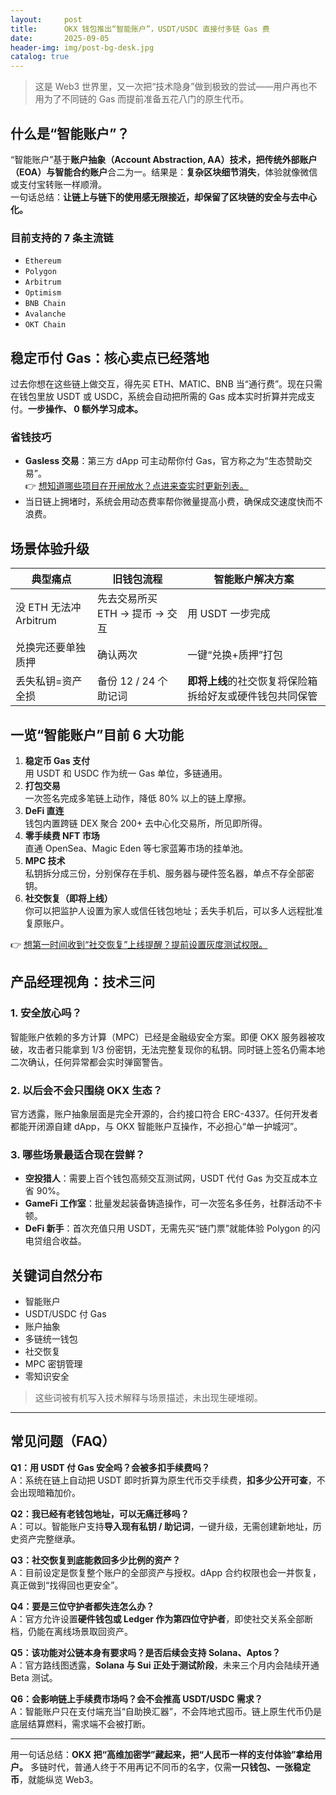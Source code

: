 ```yaml
---
layout:     post
title:      OKX 钱包推出“智能账户”，USDT/USDC 直接付多链 Gas 费
date:       2025-09-05
header-img: img/post-bg-desk.jpg
catalog: true
---
```


> 这是 Web3 世界里，又一次把“技术隐身”做到极致的尝试——用户再也不用为了不同链的 Gas 而提前准备五花八门的原生代币。

## 什么是“智能账户”？

“智能账户”基于**账户抽象（Account Abstraction, AA）**技术，把传统**外部账户（EOA）**与**智能合约账户**合二为一。结果是：**复杂区块细节消失**，体验就像微信或支付宝转账一样顺滑。  
一句话总结：**让链上与链下的使用感无限接近，却保留了区块链的安全与去中心化。**

### 目前支持的 7 条主流链
- `Ethereum`  
- `Polygon`  
- `Arbitrum`  
- `Optimism`  
- `BNB Chain`  
- `Avalanche`  
- `OKT Chain`  

## 稳定币付 Gas：核心卖点已经落地

过去你想在这些链上做交互，得先买 ETH、MATIC、BNB 当“通行费”。现在只需在钱包里放 USDT 或 USDC，系统会自动把所需的 Gas 成本实时折算并完成支付。**一步操作、 0 额外学习成本。**

### 省钱技巧
- **Gasless 交易**：第三方 dApp 可主动帮你付 Gas，官方称之为“生态赞助交易”。  
  👉 [想知道哪些项目在开闸放水？点进来查实时更新列表。](https://okxdog.com/)
- 当日链上拥堵时，系统会用动态费率帮你微量提高小费，确保成交速度快而不浪费。

## 场景体验升级

| 典型痛点 | 旧钱包流程 | 智能账户解决方案 |
|---|---|---|
| 没 ETH 无法冲 Arbitrum | 先去交易所买 ETH → 提币 → 交互 | 用 USDT 一步完成 |
| 兑换完还要单独质押 | 确认两次 | 一键“兑换+质押”打包 |
| 丢失私钥=资产全损 | 备份 12 / 24 个助记词 | **即将上线**的社交恢复将保险箱拆给好友或硬件钱包共同保管 |

## 一览“智能账户”目前 6 大功能

1. **稳定币 Gas 支付**  
   用 USDT 和 USDC 作为统一 Gas 单位，多链通用。  
2. **打包交易**  
   一次签名完成多笔链上动作，降低 80% 以上的链上摩擦。  
3. **DeFi 直连**  
   钱包内置跨链 DEX 聚合 200+ 去中心化交易所，所见即所得。  
4. **零手续费 NFT 市场**  
   直通 OpenSea、Magic Eden 等七家蓝筹市场的挂单池。  
5. **MPC 技术**  
   私钥拆分成三份，分别保存在手机、服务器与硬件签名器，单点不存全部密钥。  
6. **社交恢复（即将上线）**  
   你可以把监护人设置为家人或信任钱包地址；丢失手机后，可以多人远程批准复原账户。

👉 [想第一时间收到“社交恢复”上线提醒？提前设置灰度测试权限。](https://okxdog.com/)

## 产品经理视角：技术三问

### 1. 安全放心吗？

智能账户依赖的多方计算（MPC）已经是金融级安全方案。即便 OKX 服务器被攻破，攻击者只能拿到 1/3 份密钥，无法完整复现你的私钥。同时链上签名仍需本地二次确认，任何异常都会实时弹窗警告。

### 2. 以后会不会只围绕 OKX 生态？

官方透露，账户抽象层面是完全开源的，合约接口符合 ERC-4337。任何开发者都能开闭源自建 dApp，与 OKX 智能账户互操作，不必担心“单一护城河”。

### 3. 哪些场景最适合现在尝鲜？

- **空投猎人**：需要上百个钱包高频交互测试网，USDT 代付 Gas 为交互成本立省 90%。  
- **GameFi 工作室**：批量发起装备铸造操作，可一次签名多任务，社群活动不卡顿。  
- **DeFi 新手**：首次充值只用 USDT，无需先买“链门票”就能体验 Polygon 的闪电贷组合收益。

## 关键词自然分布

- 智能账户  
- USDT/USDC 付 Gas  
- 账户抽象  
- 多链统一钱包  
- 社交恢复  
- MPC 密钥管理  
- 零知识安全  

> 这些词被有机写入技术解释与场景描述，未出现生硬堆砌。

---

## 常见问题（FAQ）

**Q1：用 USDT 付 Gas 安全吗？会被多扣手续费吗？**  
A：系统在链上自动把 USDT 即时折算为原生代币交手续费，**扣多少公开可查**，不会出现暗箱加价。

**Q2：我已经有老钱包地址，可以无痛迁移吗？**  
A：可以。智能账户支持**导入现有私钥 / 助记词**，一键升级，无需创建新地址，历史资产完整继承。

**Q3：社交恢复到底能救回多少比例的资产？**  
A：目前设定是恢复整个账户的全部资产与授权。dApp 合约权限也会一并恢复，真正做到“找得回也更安全”。

**Q4：要是三位守护者都失连怎么办？**  
A：官方允许设置**硬件钱包或 Ledger 作为第四位守护者**，即使社交关系全部断档，仍能在离线场景取回资产。

**Q5：该功能对公链本身有要求吗？是否后续会支持 Solana、Aptos？**  
A：官方路线图透露，**Solana 与 Sui 正处于测试阶段**，未来三个月内会陆续开通 Beta 测试。

**Q6：会影响链上手续费市场吗？会不会推高 USDT/USDC 需求？**  
A：智能账户只在支付端充当“自助换汇器”，不会阵地式囤币。链上原生代币仍是底层结算燃料，需求端不会被打断。

---

用一句话总结：**OKX 把“高维加密学”藏起来，把“人民币一样的支付体验”拿给用户。** 多链时代，普通人终于不用再记不同币的名字，仅需**一只钱包、一张稳定币**，就能纵览 Web3。